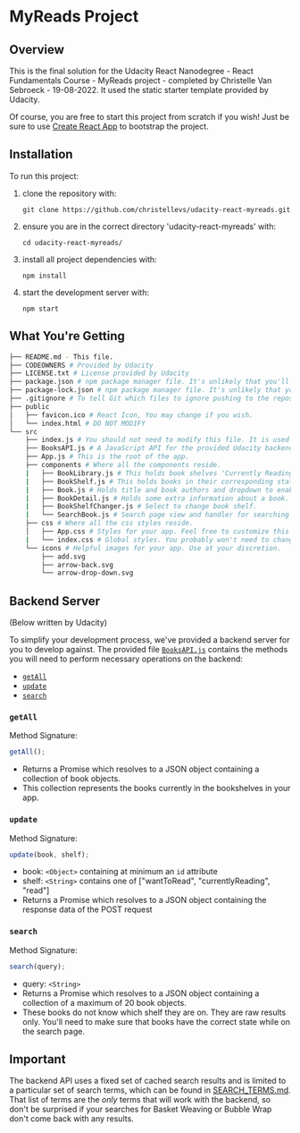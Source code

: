 # MyReads Project

## Overview

This is the final solution for the Udacity React Nanodegree - React Fundamentals Course - MyReads project - completed by Christelle Van Sebroeck - 19-08-2022.
It used the static starter template provided by Udacity.

Of course, you are free to start this project from scratch if you wish! Just be sure to use [Create React App](https://reactjs.org/docs/create-a-new-react-app.html) to bootstrap the project.

## Installation

To run this project:

1. clone the repository with:

   `git clone https://github.com/christellevs/udacity-react-myreads.git`

2. ensure you are in the correct directory 'udacity-react-myreads' with:

   `cd udacity-react-myreads/`

3. install all project dependencies with:

   `npm install`

4. start the development server with:

   `npm start`

## What You're Getting

```bash
├── README.md - This file.
├── CODEOWNERS # Provided by Udacity
├── LICENSE.txt # License provided by Udacity
├── package.json # npm package manager file. It's unlikely that you'll need to modify this.
├── package-lock.json # npm package manager file. It's unlikely that you'll need to modify this.
├── .gitignore # To tell Git which files to ignore pushing to the repository.
├── public
│   ├── favicon.ico # React Icon, You may change if you wish.
│   └── index.html # DO NOT MODIFY
└── src
    ├── index.js # You should not need to modify this file. It is used for DOM rendering only.
    ├── BooksAPI.js # A JavaScript API for the provided Udacity backend.
    ├── App.js # This is the root of the app.
    ├── components # Where all the components reside.
    |   ├── BookLibrary.js # This holds book shelves 'Currently Reading', 'Want to Read' and 'Read'.
    |   ├── BookShelf.js # This holds books in their corresponding states.
    |   ├── Book.js # Holds title and book authors and dropdown to enable changing of shelf.
    |   ├── BookDetail.js # Holds some extra information about a book. E.g. page count.
    |   ├── BookShelfChanger.js # Select to change book shelf.
    |   └── SearchBook.js # Search page view and handler for searching books.
    ├── css # Where all the css styles reside.
    │   ├── App.css # Styles for your app. Feel free to customize this as you desire.
    |   └── index.css # Global styles. You probably won't need to change anything here.
    └── icons # Helpful images for your app. Use at your discretion.
        ├── add.svg
        ├── arrow-back.svg
        └── arrow-drop-down.svg
```

## Backend Server

(Below written by Udacity)

To simplify your development process, we've provided a backend server for you to develop against. The provided file [`BooksAPI.js`](src/BooksAPI.js) contains the methods you will need to perform necessary operations on the backend:

- [`getAll`](#getall)
- [`update`](#update)
- [`search`](#search)

### `getAll`

Method Signature:

```js
getAll();
```

- Returns a Promise which resolves to a JSON object containing a collection of book objects.
- This collection represents the books currently in the bookshelves in your app.

### `update`

Method Signature:

```js
update(book, shelf);
```

- book: `<Object>` containing at minimum an `id` attribute
- shelf: `<String>` contains one of ["wantToRead", "currentlyReading", "read"]
- Returns a Promise which resolves to a JSON object containing the response data of the POST request

### `search`

Method Signature:

```js
search(query);
```

- query: `<String>`
- Returns a Promise which resolves to a JSON object containing a collection of a maximum of 20 book objects.
- These books do not know which shelf they are on. They are raw results only. You'll need to make sure that books have the correct state while on the search page.

## Important

The backend API uses a fixed set of cached search results and is limited to a particular set of search terms, which can be found in [SEARCH_TERMS.md](SEARCH_TERMS.md). That list of terms are the _only_ terms that will work with the backend, so don't be surprised if your searches for Basket Weaving or Bubble Wrap don't come back with any results.
